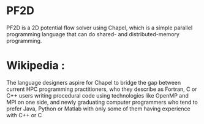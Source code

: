 # PF2D
PF2D is a 2D potential flow solver using Chapel, which is a simple parallel programming language that can do shared- and distributed-memory programming. 
# Wikipedia :
The language designers aspire for Chapel to bridge the gap between current HPC programming practitioners, who they describe as Fortran, C or C++ users writing procedural code using technologies like OpenMP and MPI on one side, and newly graduating computer programmers who tend to prefer Java, Python or Matlab with only some of them having experience with C++ or C
